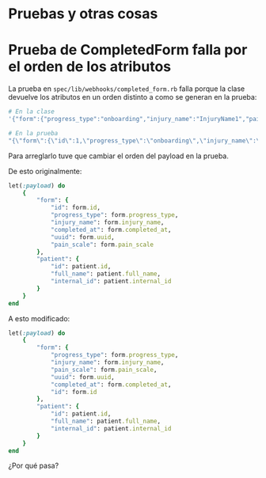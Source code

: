 # Pruebas y otras cosas

# Prueba de CompletedForm falla por el orden de los atributos

La prueba en `spec/lib/webhooks/completed_form.rb` falla porque la clase devuelve los atributos en un orden distinto a como se generan en la prueba:
```ruby
# En la clase
'{"form":{"progress_type":"onboarding","injury_name":"InjuryName1","pain_scale":5,"uuid":"b254261a-1769-42ce-84f0-8a14a54eb3fb","completed_at":"2018-10-14T11:00:00.000Z","id":1},"patient":{"id":1,"full_name":"FirstName1 LastName1","internal_id":"58e194a8-9f6c-4de5-a0d4-266deec83f30"}}'

# En la prueba
"{\"form\":{\"id\":1,\"progress_type\":\"onboarding\",\"injury_name\":\"InjuryName1\",\"completed_at\":\"2018-10-14T11:00:00.000Z\",\"uuid\":\"b254261a-1769-42ce-84f0-8a14a54eb3fb\",\"pain_scale\":5},\"patient\":{\"id\":1,\"full_name\":\"FirstName1 LastName1\",\"internal_id\":\"58e194a8-9f6c-4de5-a0d4-266deec83f30\"}}",
```

Para arreglarlo tuve que cambiar el orden del payload en la prueba.

De esto originalmente:
```ruby
let(:payload) do
	{
		"form": {
			"id": form.id,
			"progress_type": form.progress_type,
			"injury_name": form.injury_name,
			"completed_at": form.completed_at,
			"uuid": form.uuid,
			"pain_scale": form.pain_scale
		},
		"patient": {
			"id": patient.id,
			"full_name": patient.full_name,
			"internal_id": patient.internal_id
		}
	}
end
```

A esto modificado:
```ruby
let(:payload) do
	{
		"form": {
			"progress_type": form.progress_type,
			"injury_name": form.injury_name,
			"pain_scale": form.pain_scale,
			"uuid": form.uuid,
			"completed_at": form.completed_at,
			"id": form.id
		},
		"patient": {
			"id": patient.id,
			"full_name": patient.full_name,
			"internal_id": patient.internal_id
		}
	}
end
```

¿Por qué pasa?